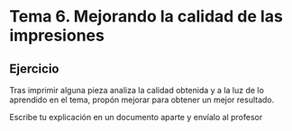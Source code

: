 # Tema  6. Mejorando la calidad de las impresiones

## Ejercicio

Tras imprimir alguna pieza analiza la calidad obtenida y a la luz de lo aprendido en el tema, propón mejorar para obtener un mejor resultado.

Escribe tu explicación en un documento aparte y envíalo al profesor

